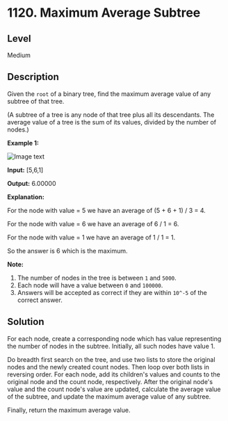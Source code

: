 # 1120. Maximum Average Subtree
## Level
Medium

## Description
Given the `root` of a binary tree, find the maximum average value of any subtree of that tree.

(A subtree of a tree is any node of that tree plus all its descendants. The average value of a tree is the sum of its values, divided by the number of nodes.)

**Example 1:**

![Image text](https://assets.leetcode.com/uploads/2019/04/09/1308_example_1.png)

**Input:** [5,6,1]

**Output:** 6.00000

**Explanation:**

For the node with value = 5 we have an average of (5 + 6 + 1) / 3 = 4.

For the node with value = 6 we have an average of 6 / 1 = 6.

For the node with value = 1 we have an average of 1 / 1 = 1.

So the answer is 6 which is the maximum.

**Note:**

1. The number of nodes in the tree is between `1` and `5000`.
2. Each node will have a value between `0` and `100000`.
3. Answers will be accepted as correct if they are within `10^-5` of the correct answer.

## Solution
For each node, create a corresponding node which has value representing the number of nodes in the subtree. Initially, all such nodes have value 1.

Do breadth first search on the tree, and use two lists to store the original nodes and the newly created count nodes. Then loop over both lists in reversing order. For each node, add its children's values and counts to the original node and the count node, respectively. After the original node's value and the count node's value are updated, calculate the average value of the subtree, and update the maximum average value of any subtree.

Finally, return the maximum average value.
